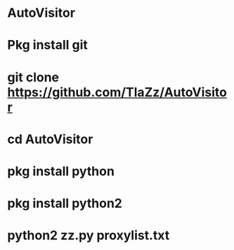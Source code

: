 # AutoVisitor
# Pkg install git
# git clone https://github.com/TlaZz/AutoVisitor
# cd AutoVisitor
# pkg install python
# pkg install python2
# python2 zz.py proxylist.txt
